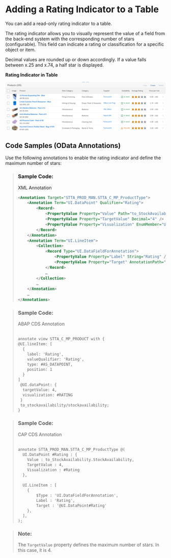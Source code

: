 <!-- loioa797173b84724ef1bc54d59dc575e52f -->

# Adding a Rating Indicator to a Table

You can add a read-only rating indicator to a table.



The rating indicator allows you to visually represent the value of a field from the back-end system with the corresponding number of stars \(configurable\). This field can indicate a rating or classification for a specific object or item.

Decimal values are rounded up or down accordingly. If a value falls between x.25 and x.74, a half star is displayed.

  
  
**Rating Indicator in Table**

![](images/Rating_Indicator_in_Table_f83c4d3.png "Rating Indicator in Table")



<a name="loioa797173b84724ef1bc54d59dc575e52f__section_dbl_sw1_xlb"/>

## Code Samples \(OData Annotations\)

Use the following annotations to enable the rating indicator and define the maximum number of stars:

> ### Sample Code:  
> XML Annotation
> 
> ```xml
> <Annotations Target="STTA_PROD_MAN.STTA_C_MP_ProductType">
>     <Annotation Term="UI.DataPoint" Qualifier="Rating">
>         <Record>
>             <PropertyValue Property="Value" Path="to_StockAvailability/StockAvailability" />
>             <PropertyValue Property="TargetValue" Decimal="4" />
>             <PropertyValue Property="Visualization" EnumMember="UI.VisualizationType/Rating" />
>         </Record>
>     </Annotation>
>     <Annotation Term="UI.LineItem">
>         <Collection>
>             <Record Type="UI.DataFieldForAnnotation">
>                 <PropertyValue Property="Label" String="Rating" />
>                 <PropertyValue Property="Target" AnnotationPath="@UI.DataPoint#Rating" />
>             </Record>
>             …
>         </Collection>
>         …
>     </Annotation>
>     …
> </Annotations>
> 
> ```

> ### Sample Code:  
> ABAP CDS Annotation
> 
> ```
> 
> annotate view STTA_C_MP_PRODUCT with {
> @UI.lineItem: [
>   {
>     label: 'Rating',
>     valueQualifier: 'Rating',
>     type: #AS_DATAPOINT,
>     position: 1 
>   }
> ]
>  @UI.dataPoint: {
>   targetValue: 4,
>   visualization: #RATING
>  }
>  to_stockavailability/stockavailability;
> }
> 
> ```

> ### Sample Code:  
> CAP CDS Annotation
> 
> ```
> 
> annotate STTA_PROD_MAN.STTA_C_MP_ProductType @(
>   UI.DataPoint #Rating : {
>     Value : to_StockAvailability.StockAvailability,
>     TargetValue : 4,
>     Visualization : #Rating
>   },
> 
>   UI.LineItem : [
>     {
>         $Type : 'UI.DataFieldForAnnotation',
>         Label : 'Rating',
>         Target : '@UI.DataPoint#Rating'
>     },
>   ],
> );
> 
> ```

> ### Note:  
> The `TargetValue` property defines the maximum number of stars. In this case, it is 4.

